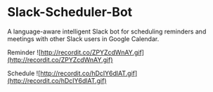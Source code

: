 # Slack-Scheduler-Bot
A language-aware intelligent Slack bot for scheduling reminders and meetings with other Slack users in Google Calendar. 

Reminder 
![http://recordit.co/ZPYZcdWnAY.gif](http://recordit.co/ZPYZcdWnAY.gif)

Schedule
![http://recordit.co/hDcIY6dlAT.gif](http://recordit.co/hDcIY6dlAT.gif)
